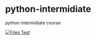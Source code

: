 # python-intermidiate
python intermidiate course

[![Files Test](https://github.com/sid86-dev/python-intermidiate/actions/workflows/python-app.yml/badge.svg)](https://github.com/sid86-dev/python-intermidiate/actions/workflows/python-app.yml)
